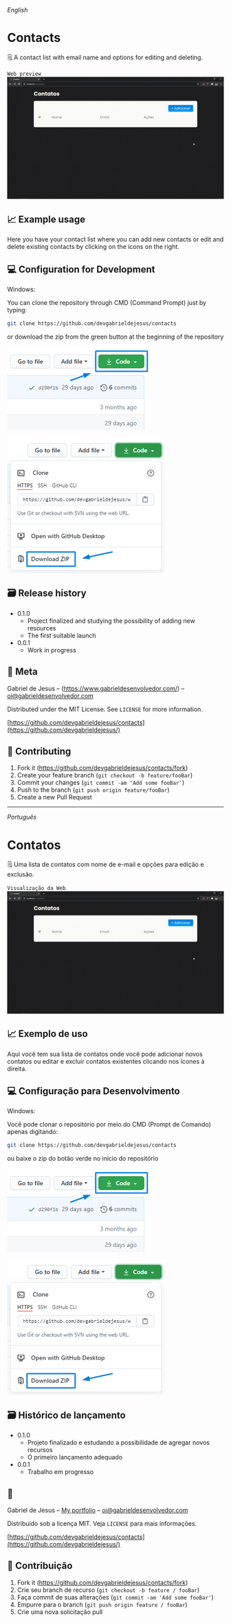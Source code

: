 _English_

# Contacts

🗒 A contact list with email name and options for editing and deleting.

`Web preview`
![](web-preview.gif)

## 📈 Example usage

Here you have your contact list where you can add new contacts or edit and delete existing contacts by clicking on the icons on the right.

## 💻 Configuration for Development

Windows:

You can clone the repository through CMD (Command Prompt) just by typing:

```sh
git clone https://github.com/devgabrieldejesus/contacts
```

or download the zip from the green button at the beginning of the repository

![](public/assets/images/clone.png)

![](public/assets/images/clone-zip.png)

## 🗃 Release history

* 0.1.0
    * Project finalized and studying the possibility of adding new resources
    * The first suitable launch
* 0.0.1
    * Work in progress

## 📝 Meta

Gabriel de Jesus – (https://www.gabrieldesenvolvedor.com/) – oi@gabrieldesenvolvedor.com

Distributed under the MIT License. See `LICENSE` for more information.

[https://github.com/devgabrieldejesus/contacts](https://github.com/devgabrieldejesus/)

## 🚀 Contributing

1. Fork it (<https://github.com/devgabrieldejesus/contacts/fork>)
2. Create your feature branch (`git checkout -b feature/fooBar`)
3. Commit your changes (`git commit -am 'Add some fooBar'`)
4. Push to the branch (`git push origin feature/fooBar`)
5. Create a new Pull Request

---

_Português_

# Contatos

🗒 Uma lista de contatos com nome de e-mail e opções para edição e exclusão.

`Visualização da Web`
![](web-preview.gif)

## 📈 Exemplo de uso

Aqui você tem sua lista de contatos onde você pode adicionar novos contatos ou editar e excluir contatos existentes clicando nos ícones à direita.

## 💻 Configuração para Desenvolvimento

Windows:

Você pode clonar o repositório por meio do CMD (Prompt de Comando) apenas digitando:

```sh
git clone https://github.com/devgabrieldejesus/contacts
```

ou baixe o zip do botão verde no início do repositório

![](public/assets/images/clone.png)

![](public/assets/images/clone-zip.png)

## 🗃 Histórico de lançamento

* 0.1.0
    * Projeto finalizado e estudando a possibilidade de agregar novos recursos
    * O primeiro lançamento adequado
* 0.0.1
    * Trabalho em progresso

## 📝

Gabriel de Jesus – [My portfolio](https://www.gabrieldesenvolvedor.com/) – oi@gabrieldesenvolvedor.com

Distribuído sob a licença MIT. Veja `LICENSE` para mais informações.

[https://github.com/devgabrieldejesus/contacts](https://github.com/devgabrieldejesus/)

## 🚀 Contribuição

1. Fork it (<https://github.com/devgabrieldejesus/contacts/fork>)
2. Crie seu branch de recurso (`git checkout -b feature / fooBar`)
3. Faça commit de suas alterações (`git commit -am 'Add some fooBar'`)
4. Empurre para o branch (`git push origin feature / fooBar`)
5. Crie uma nova solicitação pull
